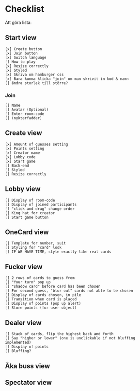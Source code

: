 # Checklist

Att göra lista:

## Start view

    [x] Create button
    [x] Join button
    [x] Switch language
    [] How to play
    [x] Resize correctly
    [x] Styled
    [x] Skriva om hamburger css
    [x] Bara kunna klicka "join" om man skrivit in kod & namn
    [] ändra storlek till större?

### Join

    [] Name
    [] Avatar (Optional)
    [] Enter room-code
    [] (nykterfadder)

## Create view

    [x] Amount of guesses setting
    [x] Points setting
    [x] Creator name
    [x] Lobby code
    [x] Start game
    [] Back-end
    [] Styled
    [] Resize correctly

## Lobby view

    [] Display of room-code
    [] Display of joined participants
    [] "click and drag" change order
    [] King hat for creator
    [] Start game button

## OneCard view

    [] Template for number, suit
    [] Styling for "card" look
    [] IF WE HAVE TIME, style exactly like real cards

## Fucker view

    [] 2 rows of cards to guess from
    [] "Your turn" pop up
    [] "shadow card" before card has been chosen
    [] For second guess, "blur out" cards not able to be chosen
    [] Display of cards chosen, in pile
    [] Transition when card is placed
    [] Display of points (pop up alert)
    [] Store points (for user object)

## Dealer view

    [] Stack of cards, flip the highest back and forth
    [] Say "higher or lower" (one is unclickable if not bluffing implemented)
    [] Display of points
    [] Bluffing?

## Åka buss view

## Spectator view
